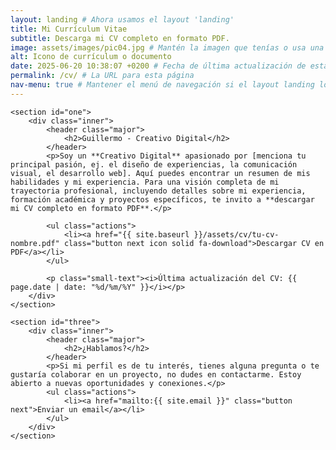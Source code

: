 ```yaml
---
layout: landing # Ahora usamos el layout 'landing'
title: Mi Currículum Vitae
subtitle: Descarga mi CV completo en formato PDF.
image: assets/images/pic04.jpg # Mantén la imagen que tenías o usa una más adecuada para CV
alt: Icono de currículum o documento
date: 2025-06-20 10:38:07 +0200 # Fecha de última actualización de esta página
permalink: /cv/ # La URL para esta página
nav-menu: true # Mantener el menú de navegación si el layout landing lo requiere
---
```


<div id="main">

    <section id="one">
        <div class="inner">
            <header class="major">
                <h2>Guillermo - Creativo Digital</h2>
            </header>
            <p>Soy un **Creativo Digital** apasionado por [menciona tu principal pasión, ej. el diseño de experiencias, la comunicación visual, el desarrollo web]. Aquí puedes encontrar un resumen de mis habilidades y mi experiencia. Para una visión completa de mi trayectoria profesional, incluyendo detalles sobre mi experiencia, formación académica y proyectos específicos, te invito a **descargar mi CV completo en formato PDF**.</p>

            <ul class="actions">
                <li><a href="{{ site.baseurl }}/assets/cv/tu-cv-nombre.pdf" class="button next icon solid fa-download">Descargar CV en PDF</a></li>
            </ul>

            <p class="small-text"><i>Última actualización del CV: {{ page.date | date: "%d/%m/%Y" }}</i></p>
        </div>
    </section>

    <section id="three">
        <div class="inner">
            <header class="major">
                <h2>¿Hablamos?</h2>
            </header>
            <p>Si mi perfil es de tu interés, tienes alguna pregunta o te gustaría colaborar en un proyecto, no dudes en contactarme. Estoy abierto a nuevas oportunidades y conexiones.</p>
            <ul class="actions">
                <li><a href="mailto:{{ site.email }}" class="button next">Enviar un email</a></li>
            </ul>
        </div>
    </section>

</div>